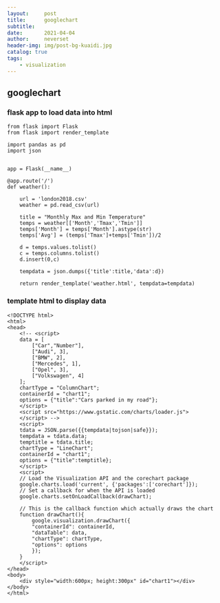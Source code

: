 ```yaml
---
layout:     post
title:      googlechart
subtitle:   
date:       2021-04-04
author:     neverset
header-img: img/post-bg-kuaidi.jpg
catalog: true
tags:
    - visualization
---
```



## googlechart
### flask app to load data into html

    from flask import Flask
    from flask import render_template

    import pandas as pd
    import json


    app = Flask(__name__)

    @app.route('/')
    def weather():
        
        url = 'london2018.csv'
        weather = pd.read_csv(url)

        title = "Monthly Max and Min Temperature"
        temps = weather[['Month','Tmax','Tmin']]
        temps['Month'] = temps['Month'].astype(str)
        temps['Avg'] = (temps['Tmax']+temps['Tmin'])/2
        
        d = temps.values.tolist()
        c = temps.columns.tolist()
        d.insert(0,c)

        tempdata = json.dumps({'title':title,'data':d})
        
        return render_template('weather.html', tempdata=tempdata)

### template html to display data       

    <!DOCTYPE html>
    <html>
    <head>
        <!-- <script>
        data = [
            ["Car","Number"],
            ["Audi", 3],
            ["BMW", 2],
            ["Mercedes", 1],
            ["Opel", 3],
            ["Volkswagen", 4]
        ];
        chartType = "ColumnChart";
        containerId = "chart1";
        options = {"title":"Cars parked in my road"};
        </script>
        <script src="https://www.gstatic.com/charts/loader.js">   
        </script> -->
        <script>
        tdata = JSON.parse({{tempdata|tojson|safe}});
        tempdata = tdata.data;
        temptitle = tdata.title;
        chartType = "LineChart";
        containerId = "chart1";
        options = {"title":temptitle};
        </script>
        <script>
        // Load the Visualization API and the corechart package
        google.charts.load('current', {'packages':['corechart']});
        // Set a callback for when the API is loaded
        google.charts.setOnLoadCallback(drawChart);
        
        // This is the callback function which actually draws the chart
        function drawChart(){
            google.visualization.drawChart({
            "containerId": containerId,
            "dataTable": data,
            "chartType": chartType,
            "options": options
            });
        }
        </script>
    </head>
    <body>
        <div style="width:600px; height:300px" id="chart1"></div>
    </body>
    </html>

